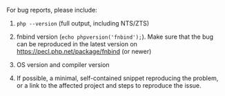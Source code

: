 For bug reports, please include:

1. `php --version` (full output, including NTS/ZTS)

2. fnbind version (`echo phpversion('fnbind');`). Make sure that the bug can be reproduced in the latest version on https://pecl.php.net/package/fnbind (or newer)

3. OS version and compiler version

4. If possible, a minimal, self-contained snippet reproducing the problem,
   or a link to the affected project and steps to reproduce the issue.
